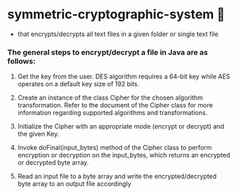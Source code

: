 # symmetric-cryptographic-system :closed_lock_with_key:
- that encrypts/decrypts all text files in a given folder or single text file

### The general steps to encrypt/decrypt a file in Java are as follows:

1. Get the key from the user. DES algorithm requires a 64-bit key while AES operates on a default key size of 192 bits.

2. Create an instance of the class Cipher for the chosen algorithm transformation. Refer to the document of the
Cipher class for more information regarding supported algorithms and transformations.

3. Initialize the Cipher with an appropriate mode (encrypt or decrypt) and the given Key.

4. Invoke doFinal(input_bytes) method of the Cipher class to perform encryption or decryption on the
input_bytes, which returns an encrypted or decrypted byte array.

5. Read an input file to a byte array and write the encrypted/decrypted byte array to an output file accordingly
